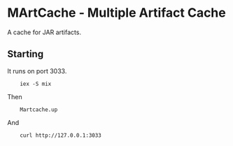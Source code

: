 # MArtCache - Multiple Artifact Cache

A cache for JAR artifacts.


## Starting

It runs on port 3033.

        iex -S mix

Then

        Martcache.up

And 

        curl http://127.0.0.1:3033


